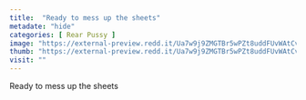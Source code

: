 ```yaml
---
title:  "Ready to mess up the sheets"
metadate: "hide"
categories: [ Rear Pussy ]
image: "https://external-preview.redd.it/Ua7w9j9ZMGTBr5wPZt8uddFUvWAtCvVAzq21QeGSdAg.jpg?auto=webp&s=5c4fed52a0b4b3cb9865d03e3821a5e66772c714"
thumb: "https://external-preview.redd.it/Ua7w9j9ZMGTBr5wPZt8uddFUvWAtCvVAzq21QeGSdAg.jpg?width=1080&crop=smart&auto=webp&s=28165f7a028af9663e7a3db121bd11f4c4f963de"
visit: ""
---
```

Ready to mess up the sheets
